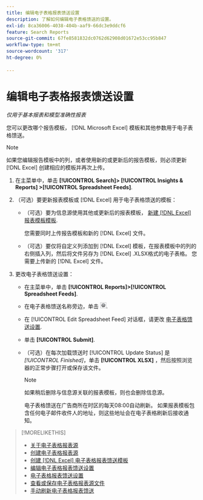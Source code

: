 ```yaml
---
title: 编辑电子表格报表馈送设置
description: 了解如何编辑电子表格馈送的设置。
exl-id: 8ca36006-4038-404b-aaf9-66dc3e9ddcf6
feature: Search Reports
source-git-commit: 67fe8581832dc0762d62908d01672e53cc95b847
workflow-type: tm+mt
source-wordcount: '317'
ht-degree: 0%

---
```


# 编辑电子表格报表馈送设置

*仅用于基本报表和模型准确性报表*

您可以更改哪个报告模板， [!DNL Microsoft Excel] 模板和其他参数用于电子表格馈送。

>[!NOTE]
>
> 如果您编辑报告模板中的列，或者使用新的或更新后的报告模板，则必须更新 [!DNL Excel] 创建相应的模板并再次上传。

1. 在主菜单中，单击 **[!UICONTROL Search]> [!UICONTROL Insights & Reports] >[!UICONTROL Spreadsheet Feeds]**.

1. （可选）要更新报表模板或 [!DNL Excel] 用于电子表格馈送的模板：

   * （可选）要为信息源使用其他或更新后的报表模板， [新建 [!DNL Excel] 报表模板模板](spreadsheet-feed-create-excel-template.md).

     您需要同时上传报告模板和新的 [!DNL Excel] 文件。

   * （可选）要仅将自定义列添加到 [!DNL Excel] 模板，在报表模板中的列的右侧插入列，然后将文件另存为 [!DNL Excel] .XLSX格式的电子表格。 您需要上传新的 [!DNL Excel] 文件。

1. 更改电子表格馈送设置：

   * 在主菜单中，单击 **[!UICONTROL Reports]>[!UICONTROL Spreadsheet Feeds]**.

   * 在电子表格馈送名称旁边，单击 ![查看/编辑设置按钮](/help/search-social-commerce/assets/settings.png "查看/编辑设置按钮").

   * 在 [!UICONTROL Edit Spreadsheet Feed] 对话框，请更改 [电子表格馈送设置](spreadsheet-feed-settings.md).

   * 单击 **[!UICONTROL Submit]**.

   * （可选）在每次加载馈送时 [!UICONTROL Update Status] 是 *[!UICONTROL Finished]*，单击 **[!UICONTROL XLSX]** ，然后按照浏览器的正常步骤打开或保存该文件。

     >[!NOTE]
     >
     > 如果稍后删除与信息源关联的报表模板，则也会删除信息源。

     电子表格馈送在广告商所在时区的每天08:00自动刷新。 如果报表模板包含任何电子邮件收件人的地址，则这些地址会在电子表格刷新后接收通知。

>[!MORELIKETHIS]
>
>* [关于电子表格报表源](spreadsheet-feed-about.md)
>* [创建电子表格报表源](spreadsheet-feed-create.md)
>* [创建 [!DNL Excel] 电子表格报表馈送模板](spreadsheet-feed-create-excel-template.md)
>* [编辑电子表格报表馈送设置](spreadsheet-feed-edit.md)
>* [电子表格报表馈送设置](spreadsheet-feed-settings.md)
>* [查看或保存电子表格报表源文件](spreadsheet-feed-view-or-save.md)
>* [手动刷新电子表格报表馈送](spreadsheet-feed-refresh.md)
